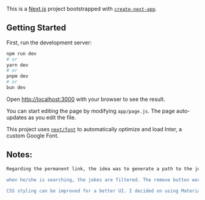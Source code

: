 This is a [Next.js](https://nextjs.org/) project bootstrapped with [`create-next-app`](https://github.com/vercel/next.js/tree/canary/packages/create-next-app).

## Getting Started

First, run the development server:

```bash
npm run dev
# or
yarn dev
# or
pnpm dev
# or
bun dev
```

Open [http://localhost:3000](http://localhost:3000) with your browser to see the result.

You can start editing the page by modifying `app/page.js`. The page auto-updates as you edit the file.

This project uses [`next/font`](https://nextjs.org/docs/basic-features/font-optimization) to automatically optimize and load Inter, a custom Google Font.

## Notes:


```bash
Regarding the permanent link, the idea was to generate a path to the joke that matched the ID in a search to the icanhazdadjoke.com API and that would give the user the link to share it with whoever he/she wanted, but due to lack of time, I couldn't get to the complete set up of the routes.

when he/she is searching, the jokes are filtered. The remove button works. However, the deleted joke, in the search function is not deleted in real time but after the list is updated.

CSS styling can be improved for a better UI. I decided on using Material-ui components to streamline some components like the "GET A JOKE" button. 
```